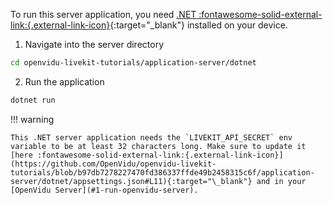 To run this server application, you need [.NET :fontawesome-solid-external-link:{.external-link-icon}](https://dotnet.microsoft.com/en-us/download){:target="\_blank"} installed on your device.

1. Navigate into the server directory
```bash
cd openvidu-livekit-tutorials/application-server/dotnet
```
2. Run the application
```bash
dotnet run
```

!!! warning

    This .NET server application needs the `LIVEKIT_API_SECRET` env variable to be at least 32 characters long. Make sure to update it [here :fontawesome-solid-external-link:{.external-link-icon}](https://github.com/OpenVidu/openvidu-livekit-tutorials/blob/b97db7278227470fd386337ffde49b2458315c6f/application-server/dotnet/appsettings.json#L11){:target="\_blank"} and in your [OpenVidu Server](#1-run-openvidu-server).
